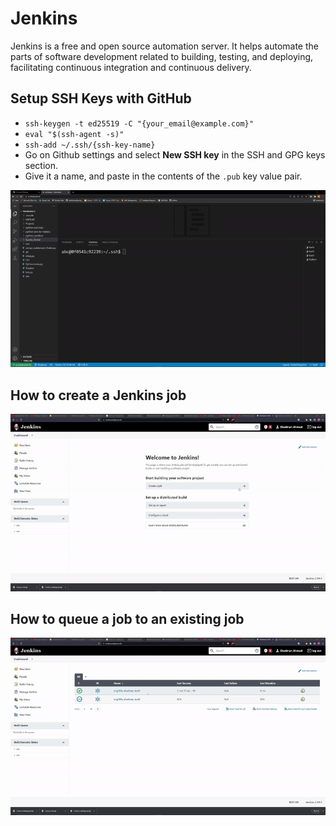 # Jenkins
Jenkins is a free and open source automation server. It helps automate the parts of software development related to building, testing, and deploying, facilitating continuous integration and continuous delivery.


## Setup SSH Keys with GitHub
- `ssh-keygen -t ed25519 -C "{your_email@example.com}"`
- `eval "$(ssh-agent -s)"`
- `ssh-add ~/.ssh/{ssh-key-name}`
- Go on Github settings and select **New SSH key** in the SSH and GPG keys section.
- Give it a name, and paste in the contents of the `.pub` key value pair.
  
![SSH_Key](GIFs/SSH_keys.gif)

## How to create a Jenkins job
![Create_Job](GIFs/Create_Job.gif)

## How to queue a job to an existing job
![Queue_Job](GIFs/Queue_Job.gif)
